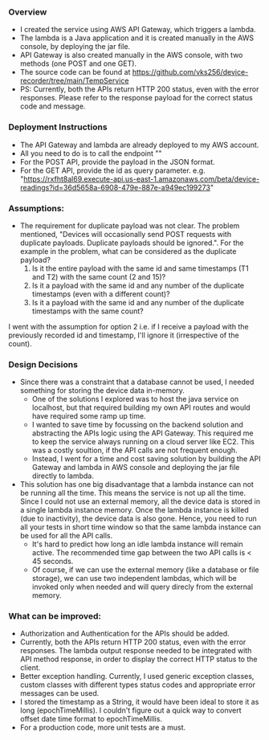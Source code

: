 ### Overview
- I created the service using AWS API Gateway, which triggers a lambda.
- The lambda is a Java application and it is created manually in the AWS console, by deploying the jar file.
- API Gateway is also created manually in the AWS console, with two methods (one POST and one GET).
- The source code can be found at https://github.com/vks256/device-recorder/tree/main/TempService
- PS: Currently, both the APIs return HTTP 200 status, even with the error responses. Please refer to the response payload for the correct status code and message.


### Deployment Instructions
- The API Gateway and lambda are already deployed to my AWS account.
- All you need to do is to call the endpoint ""
- For the POST API, provide the payload in the JSON format.
- For the GET API, provide the id as query parameter. e.g. "https://rxfht8al69.execute-api.us-east-1.amazonaws.com/beta/device-readings?id=36d5658a-6908-479e-887e-a949ec199273"

### Assumptions:
- The requirement for duplicate payload was not clear. The problem mentioned, "Devices will occasionally send POST requests with duplicate payloads. Duplicate payloads should be ignored.". For the example in the problem, what can be considered as the duplicate payload?
  1. Is it the entire payload with the same id and same timestamps (T1 and T2) with the same count (2 and 15)?
  2. Is it a payload with the same id and any number of the duplicate timestamps (even with a different count)?
  3. Is it a payload with the same id and any number of the duplicate timestamps with the same count?

I went with the assumption for option 2 i.e. if I receive a payload with the previously recorded id and timestamp, I'll ignore it (irrespective of the count).


### Design Decisions
- Since there was a constraint that a database cannot be used, I needed something for storing the device data in-memory. 
  - One of the solutions I explored was to host the java service on localhost, but that required building my own API routes and would have required some ramp up time.
  - I wanted to save time by focussing on the backend solution and abstracting the APIs logic using the API Gateway. This required me to keep the service always running on a cloud server like EC2. This was a costly soultion, if the API calls are not frequent enough.
  - Instead, I went for a time and cost saving solution by building the API Gateway and lambda in AWS console and deploying the jar file directly to lambda.
- This solution has one big disadvantage that a lambda instance can not be running all the time. This means the service is not up all the time. Since I could not use an external memory, all the device data is stored in a single lambda instance memory. Once the lambda instance is killed (due to inactivity), the device data is also gone. Hence, you need to run all your tests in short time window so that the same lambda instance can be used for all the API calls.
  - It's hard to predict how long an idle lambda instance will remain active. The recommended time gap between the two API calls is < 45 seconds.
  - Of course, if we can use the external memory (like a database or file storage), we can use two independent lambdas, which will be invoked only when needed and will query direcly from the external memory.


### What can be improved:
- Authorization and Authentication for the APIs should be added.
- Currently, both the APIs return HTTP 200 status, even with the error responses. The lambda output response needed to be integrated with API method response, in order to display the correct HTTP status to the client.
- Better exception handling. Currently, I used generic exception classes, custom classes with different types status codes and appropriate error messages can be used.
- I stored the timestamp as a String, it would have been ideal to store it as long (epochTimeMillis). I couldn't figure out a quick way to convert offset date time format to epochTimeMillis.
- For a production code, more unit tests are a must.


